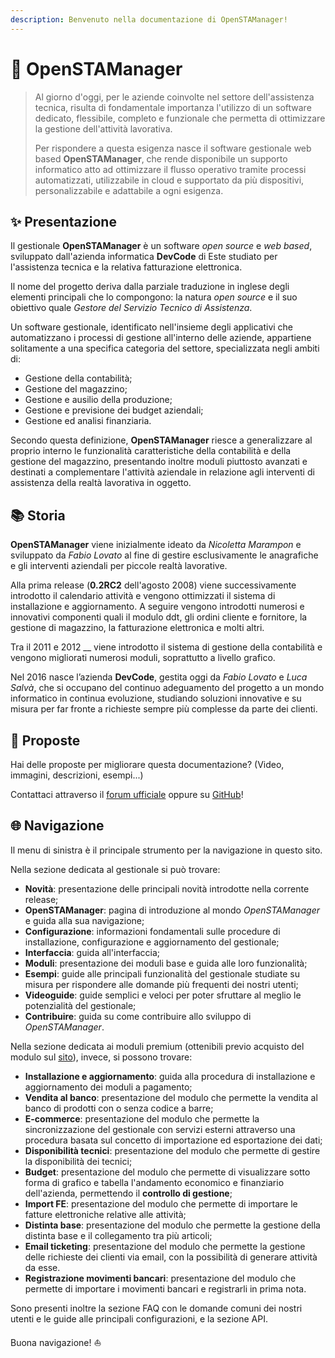 ```yaml
---
description: Benvenuto nella documentazione di OpenSTAManager!
---
```


# 🚀 OpenSTAManager

> Al giorno d'oggi, per le aziende coinvolte nel settore dell'assistenza tecnica, risulta di fondamentale importanza l'utilizzo di un software dedicato, flessibile, completo e funzionale che permetta di ottimizzare la gestione dell'attività lavorativa.
>
> Per rispondere a questa esigenza nasce il software gestionale web based **OpenSTAManager**, che rende disponibile un supporto informatico atto ad ottimizzare il flusso operativo tramite processi automatizzati, utilizzabile in cloud e supportato da più dispositivi, personalizzabile e adattabile a ogni esigenza.

## ✨ Presentazione

Il gestionale **OpenSTAManager** è un software _open source_ e _web based_, sviluppato dall'azienda informatica **DevCode** di Este studiato per l'assistenza tecnica e la relativa fatturazione elettronica.&#x20;

Il nome del progetto deriva dalla parziale traduzione in inglese degli elementi principali che lo compongono: la natura _open source_ e il suo obiettivo quale _Gestore del Servizio Tecnico di Assistenza_.

Un software gestionale, identificato nell'insieme degli applicativi che automatizzano i processi di gestione all'interno delle aziende, appartiene solitamente a una specifica categoria del settore, specializzata negli ambiti di:

* Gestione della contabilità;
* Gestione del magazzino;
* Gestione e ausilio della produzione;
* Gestione e previsione dei budget aziendali;
* Gestione ed analisi finanziaria.

Secondo questa definizione, **OpenSTAManager** riesce a generalizzare al proprio interno le funzionalità caratteristiche della contabilità e della gestione del magazzino, presentando inoltre moduli piuttosto avanzati e destinati a complementare l'attività aziendale in relazione agli interventi di assistenza della realtà lavorativa in oggetto.

## 📚 Storia

**OpenSTAManager** viene inizialmente ideato da _Nicoletta Marampon_ e sviluppato da _Fabio Lovato_ al fine di gestire esclusivamente le anagrafiche e gli interventi aziendali per piccole realtà lavorative.&#x20;

Alla prima release (**0.2RC2** dell'agosto 2008) viene successivamente introdotto il calendario attività e vengono ottimizzati il sistema di installazione e aggiornamento. A seguire vengono introdotti numerosi e innovativi componenti quali il modulo ddt, gli ordini cliente e fornitore, la gestione di magazzino, la fatturazione elettronica e molti altri.&#x20;

Tra il 2011 e 2012 __ viene introdotto il sistema di gestione della contabilità e vengono migliorati numerosi moduli, soprattutto a livello grafico.&#x20;

Nel 2016 nasce l’azienda **DevCode**, gestita oggi da _Fabio Lovato_ e _Luca Salvà_, che si occupano del continuo adeguamento del progetto a un mondo informatico in continua evoluzione, studiando soluzioni innovative e su misura per far fronte a richieste sempre più complesse da parte dei clienti.

## 🙋 Proposte

Hai delle proposte per migliorare questa documentazione? (Video, immagini, descrizioni, esempi...)&#x20;

Contattaci attraverso il [forum ufficiale](https://forum.openstamanager.com) oppure su [GitHub](https://github.com/devcode-it/devcode-it.github.io/issues)!

## 🌐 Navigazione

Il menu di sinistra è il principale strumento per la navigazione in questo sito.&#x20;

Nella sezione dedicata al gestionale si può trovare:

* **Novità**: presentazione delle principali novità introdotte nella corrente release;
* **OpenSTAManager**: pagina di introduzione al mondo _OpenSTAManager_ e guida alla sua navigazione;
* **Configurazione**: informazioni fondamentali sulle procedure di installazione, configurazione e aggiornamento del gestionale;
* **Interfaccia**: guida all'interfaccia;
* **Moduli**: presentazione dei moduli base e guida alle loro funzionalità;
* **Esempi**: guide alle principali funzionalità del gestionale studiate su misura per rispondere alle domande più frequenti dei nostri utenti;
* **Videoguide**: guide semplici e veloci per poter sfruttare al meglio le potenzialità del gestionale;
* **Contribuire**: guida su come contribuire allo sviluppo di _OpenSTAManager_.

Nella sezione dedicata ai moduli premium (ottenibili previo acquisto del modulo sul [sito](https://www.openstamanager.com/categoria-prodotto/moduli/)), invece, si possono trovare:

* **Installazione e aggiornamento**: guida alla procedura di installazione e aggiornamento dei moduli a pagamento;
* **Vendita al banco**: presentazione del modulo che permette la vendita al banco di prodotti con o senza codice a barre;
* **E-commerce**: presentazione del modulo che permette la sincronizzazione del gestionale con servizi esterni attraverso una procedura basata sul concetto di importazione ed esportazione dei dati;
* **Disponibilità tecnici**: presentazione del modulo che permette di gestire la disponibilità dei tecnici;
* **Budget**: presentazione del modulo che permette di visualizzare sotto forma di grafico e tabella l'andamento economico e finanziario dell'azienda, permettendo il **controllo di gestione**;
* **Import FE**: presentazione del modulo che permette di importare le fatture elettroniche relative alle attività;
* **Distinta base**: presentazione del modulo che permette la gestione della distinta base e il collegamento tra più articoli;
* **Email ticketing**: presentazione del modulo che permette la gestione delle richieste dei clienti via email, con la possibilità di generare attività da esse.
* **Registrazione movimenti bancari**: presentazione del modulo che permette di importare i movimenti bancari e registrarli in prima nota.

Sono presenti inoltre la sezione FAQ con le domande comuni dei nostri utenti e le guide alle principali configurazioni, e la sezione API.

Buona navigazione! ⛵
